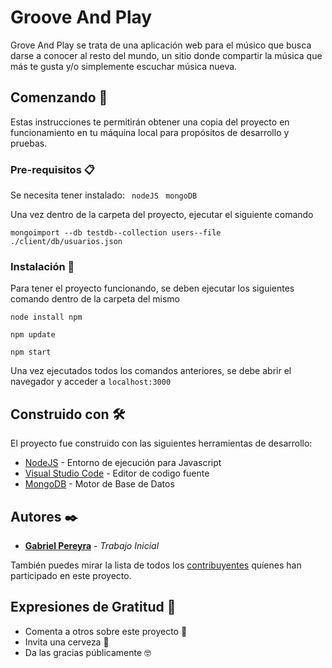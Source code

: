 # Groove And Play

Grove And Play se trata de una aplicación web para el músico que busca darse a conocer al resto del mundo, un sitio donde compartir la música que más te gusta y/o simplemente escuchar música nueva.

## Comenzando 🚀

Estas instrucciones te permitirán obtener una copia del proyecto en funcionamiento en tu máquina local para propósitos de desarrollo y pruebas.



### Pre-requisitos 📋

Se necesita tener instalado:
``` nodeJS``` 
``` mongoDB```

Una vez dentro de la carpeta del proyecto, ejecutar el siguiente comando

```
mongoimport --db testdb--collection users--file ./client/db/usuarios.json 
```

### Instalación 🔧

Para tener el proyecto funcionando, se deben ejecutar los siguientes comando dentro de la carpeta del mismo


```
node install npm
```

```
npm update
```

```
npm start
```

Una vez ejecutados todos los comandos anteriores, se debe abrir el navegador y acceder a ```localhost:3000```

## Construido con 🛠️

El proyecto fue construido con las siguientes herramientas de desarrollo:

* [NodeJS](https://nodejs.org/es/) - Entorno de ejecución para Javascript
* [Visual Studio Code](https://code.visualstudio.com) - Editor de codigo fuente 
* [MongoDB](https://www.mongodb.com/download-center/community) - Motor de Base de Datos

## Autores ✒️

* **[Gabriel Pereyra](https://github.com/GabiAle97)** - *Trabajo Inicial*


También puedes mirar la lista de todos los [contribuyentes](https://github.com/your/project/contributors) quíenes han participado en este proyecto. 

## Expresiones de Gratitud 🎁

* Comenta a otros sobre este proyecto 📢
* Invita una cerveza 🍺 
* Da las gracias públicamente 🤓
